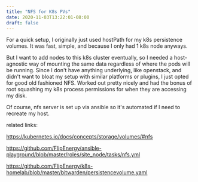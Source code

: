 ```yaml
---
title: "NFS for K8s PVs"
date: 2020-11-03T13:22:01-08:00
draft: false
---
```


For a quick setup, I originally just used hostPath for my k8s persistence volumes. It was fast, simple, and because I only had 1 k8s node anyways.

But I want to add nodes to this k8s cluster eventually, so I needed a host-agnostic way of mounting the same data regardless of where the pods will be running. Since I don't have anything underlying, like openstack, and didn't want to bloat my setup with similar platforms or plugins, I just opted for good old fashioned NFS. Worked out pretty nicely and had the bonus of root squashing my k8s process permissions for when they are accessing my disk.

Of course, nfs server is set up via ansible so it's automated if I need to recreate my host.

related links:

https://kubernetes.io/docs/concepts/storage/volumes/#nfs

https://github.com/FlipEnergy/ansible-playground/blob/master/roles/site_node/tasks/nfs.yml

https://github.com/FlipEnergy/k8s-homelab/blob/master/bitwarden/persistencevolume.yaml
